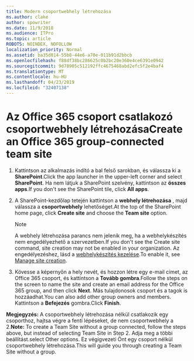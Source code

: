 ```yaml
---
title: Modern csoportwebhely létrehozása
ms.author: clake
author: spowriter
ms.date: 11/9/2018
ms.audience: ITPro
ms.topic: article
ROBOTS: NOINDEX, NOFOLLOW
localization_priority: Normal
ms.assetid: ba35d814-55b8-44e6-a70e-011b91d2bbcb
ms.openlocfilehash: f88df38bc286625c0b2bc20e360e4ce6391e0942
ms.sourcegitcommit: 9d78905c512192ffc4675468abd2efc5f2e4baf4
ms.translationtype: MT
ms.contentlocale: hu-HU
ms.lasthandoff: 04/23/2019
ms.locfileid: "32407138"
---
```

# <a name="create-an-office-365-group-connected-team-site"></a><span data-ttu-id="aa907-102">Az Office 365 csoport csatlakozó csoportwebhely létrehozása</span><span class="sxs-lookup"><span data-stu-id="aa907-102">Create an Office 365 group-connected team site</span></span>

1. <span data-ttu-id="aa907-103">Kattintson az alkalmazás indító a bal felső sarokban, és válassza ki a **SharePoint**.</span><span class="sxs-lookup"><span data-stu-id="aa907-103">Click the app launcher in the upper-left corner and select **SharePoint**.</span></span> <span data-ttu-id="aa907-104">Ha nem látjuk a SharePoint szelvény, kattintson az **összes apps**.</span><span class="sxs-lookup"><span data-stu-id="aa907-104">If you don't see the SharePoint tile, click **All apps**.</span></span>
    
2. <span data-ttu-id="aa907-105">A SharePoint-kezdőlap tetején kattintson a **webhely létrehozása** , majd válassza a **csoportwebhely** lehetőséget.</span><span class="sxs-lookup"><span data-stu-id="aa907-105">At the top of the SharePoint home page, click **Create site** and choose the **Team site** option.</span></span> 
    
    > [!NOTE]
    > <span data-ttu-id="aa907-106">A webhely létrehozása parancs nem jelenik meg, ha a webhelykészítés nem engedélyezhető a szervezetben.</span><span class="sxs-lookup"><span data-stu-id="aa907-106">If you don't see the Create site command, site creation may not be enabled in your organization.</span></span> <span data-ttu-id="aa907-107">Az engedélyezéshez, lásd a [webhelykészítés kezelése](https://go.microsoft.com/fwlink/?linkid=2009644).</span><span class="sxs-lookup"><span data-stu-id="aa907-107">To enable it, see [Manage site creation](https://go.microsoft.com/fwlink/?linkid=2009644).</span></span> 
  
3. <span data-ttu-id="aa907-108">Kövesse a képernyőn a hely nevét, és hozzon létre egy e-mail címet, az Office 365 csoport, és kattintson a **Tovább gombra**.</span><span class="sxs-lookup"><span data-stu-id="aa907-108">Follow the steps on the screen to name the site and create an email address for the Office 365 group, and then click **Next**.</span></span> <span data-ttu-id="aa907-109">Más tulajdonosok csoport és a tagok is hozzáadhat.</span><span class="sxs-lookup"><span data-stu-id="aa907-109">You can also add other group owners and members.</span></span> <span data-ttu-id="aa907-110">Kattintson a **Befejezés** gombra.</span><span class="sxs-lookup"><span data-stu-id="aa907-110">Click **Finish**.</span></span>
  
 <span data-ttu-id="aa907-111">**Megjegyzés:** A csoportwebhely létrehozása nélkül csatlakozik egy csoporthoz, hajtsa végre a fenti lépéseket, de nem csoportwebhely a 2.</span><span class="sxs-lookup"><span data-stu-id="aa907-111">**Note:** To create a Team Site without a group connected, follow the steps above, but instead of selecting Team Site in Step 2.</span></span> <span data-ttu-id="aa907-112">Adja meg a többi beállítást.</span><span class="sxs-lookup"><span data-stu-id="aa907-112">select Other options.</span></span> <span data-ttu-id="aa907-113">Ez végigvezeti Önt egy csoport nélkül csoportwebhely létrehozása.</span><span class="sxs-lookup"><span data-stu-id="aa907-113">This will guide you through creating a Team Site without a group.</span></span> 
    

